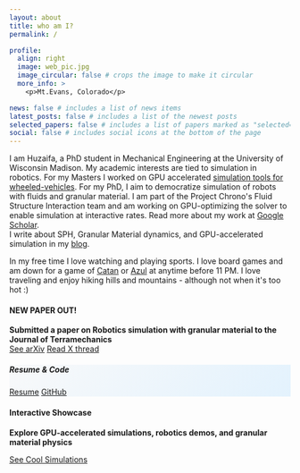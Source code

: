 ```yaml
---
layout: about
title: who am I?
permalink: /

profile:
  align: right
  image: web_pic.jpg
  image_circular: false # crops the image to make it circular
  more_info: >
    <p>Mt.Evans, Colorado</p>

news: false # includes a list of news items
latest_posts: false # includes a list of the newest posts
selected_papers: false # includes a list of papers marked as "selected={true}"
social: false # includes social icons at the bottom of the page
---
```

I am Huzaifa, a PhD student in Mechanical Engineering at the University of Wisconsin Madison. My academic interests are tied to simulation in robotics. For my Masters I worked on GPU accelerated [simulation tools for wheeled-vehicles](https://ieeexplore.ieee.org/stamp/stamp.jsp?arnumber=10443432). For my PhD, I aim to democratize simulation of robots with fluids and granular material. I am part of the Project Chrono's Fluid Structure Interaction team and am working on GPU-optimizing the solver to enable simulation at interactive rates. Read more about my work at [Google Scholar](https://scholar.google.com/citations?user=JVf2x_gAAAAJ&hl=en&oi=ao).   
I write about SPH, Granular Material dynamics, and GPU-accelerated simulation in my [blog](/blog/).  

In my free time I love watching and playing sports. I love board games and am down for a game of [Catan](https://en.wikipedia.org/wiki/Catan) or [Azul](https://en.wikipedia.org/wiki/Azul_(board_game)) at anytime before 11 PM. I love traveling and enjoy hiking hills and mountains - although not when it's too hot :)

<div class="alert alert-success" role="alert">
  <h4 class="alert-heading"><i class="fa-solid fa-rocket"></i> NEW PAPER OUT!</h4>
  <p class="mb-3">
    <strong>Submitted a paper on Robotics simulation with granular material to the Journal of Terramechanics</strong><br>
    <a href="https://arxiv.org/pdf/2507.05643" class="btn btn-outline-primary btn-sm me-2"><i class="fa-solid fa-file-pdf"></i> See arXiv</a>
    <a href="https://x.com/UnjhawalaM/status/1943737007408046227" class="btn btn-outline-dark btn-sm"><i class="fa-brands fa-x-twitter"></i> Read X thread</a>
  </p>
</div>

<div class="card border-info mb-3" style="background: linear-gradient(135deg, #f8f9fa 0%, #e3f2fd 100%);">
  <div class="card-body">
    <h5 class="card-title"><i class="fa-solid fa-code"></i> Resume & Code</h5>
    <a href="/assets/pdf/resume-4.pdf" class="btn btn-info btn-sm me-2"><i class="fa-solid fa-file-text"></i> Resume</a>
    <a href="https://github.com/Huzaifg" class="btn btn-outline-dark btn-sm"><i class="fa-brands fa-github"></i> GitHub</a>
  </div>
</div>

<div class="alert alert-warning" role="alert">
  <h4 class="alert-heading"><i class="fa-solid fa-play-circle"></i> Interactive Showcase</h4>
  <p class="mb-3">
    <strong>Explore GPU-accelerated simulations, robotics demos, and granular material physics</strong><br>
  </p>
  <a href="/simulations/" class="btn btn-warning">See Cool Simulations</a>
</div>


